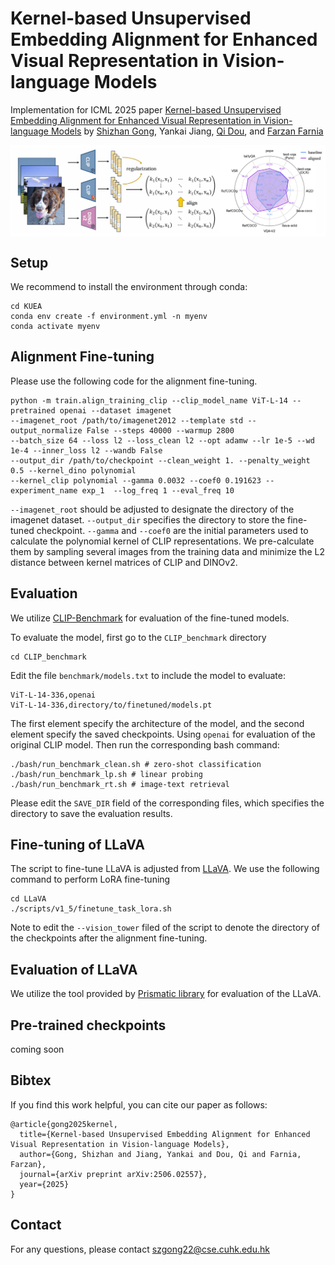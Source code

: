 # Kernel-based Unsupervised Embedding Alignment for Enhanced Visual Representation in Vision-language Models
Implementation for ICML 2025 paper [Kernel-based Unsupervised Embedding Alignment for Enhanced Visual Representation 
in Vision-language Models](https://arxiv.org/abs/2506.02557)
by [Shizhan Gong](https://peterant330.github.io/), Yankai Jiang, [Qi Dou](https://www.cse.cuhk.edu.hk/~qdou/), 
and [Farzan Farnia](https://www.cse.cuhk.edu.hk/~farnia/)

<img align="center" src="asset/method.png" width="750">

## Setup
We recommend to install the environment through conda:

```
cd KUEA
conda env create -f environment.yml -n myenv
conda activate myenv
```

## Alignment Fine-tuning
Please use the following code for the alignment fine-tuning.

```commandline
python -m train.align_training_clip --clip_model_name ViT-L-14 --pretrained openai --dataset imagenet 
--imagenet_root /path/to/imagenet2012 --template std --output_normalize False --steps 40000 --warmup 2800 
--batch_size 64 --loss l2 --loss_clean l2 --opt adamw --lr 1e-5 --wd 1e-4 --inner_loss l2 --wandb False 
--output_dir /path/to/checkpoint --clean_weight 1. --penalty_weight 0.5 --kernel_dino polynomial 
--kernel_clip polynomial --gamma 0.0032 --coef0 0.191623 --experiment_name exp_1  --log_freq 1 --eval_freq 10
```

`--imagenet_root` should be adjusted to designate the directory of the imagenet dataset. `--output_dir` specifies the
directory to store the fine-tuned checkpoint. `--gamma` and `--coef0` are the initial parameters used to calculate the
polynomial kernel of CLIP representations. We pre-calculate them by sampling several images from the training data and
minimize the L2 distance between kernel matrices of CLIP and DINOv2.

## Evaluation
We utilize [CLIP-Benchmark](https://github.com/LAION-AI/CLIP_benchmark) for evaluation of the fine-tuned models.

To evaluate the model, first go to the `CLIP_benchmark` directory

```
cd CLIP_benchmark
```

Edit the file `benchmark/models.txt` to include the model to evaluate:

```commandline
ViT-L-14-336,openai
ViT-L-14-336,directory/to/finetuned/models.pt
```
The first element specify the architecture of the model, and the second element specify the saved checkpoints. Using 
`openai` for evaluation of the original CLIP model. Then run the corresponding bash command:
```commandline
./bash/run_benchmark_clean.sh # zero-shot classification
./bash/run_benchmark_lp.sh # linear probing
./bash/run_benchmark_rt.sh # image-text retrieval
```
Please edit the `SAVE_DIR` field of the corresponding files, which specifies the directory to save the evaluation results.

## Fine-tuning of LLaVA
The script to fine-tune LLaVA is adjusted from [LLaVA](https://github.com/haotian-liu/LLaVA). We use the following
command to perform LoRA fine-tuning
```commandline
cd LLaVA
./scripts/v1_5/finetune_task_lora.sh
```
Note to edit the `--vision_tower` filed of the script to denote the directory of the checkpoints after the alignment fine-tuning.

## Evaluation of LLaVA
We utilize the tool provided by [Prismatic library](https://github.com/TRI-ML/prismatic-vlms) for evaluation of the LLaVA.

## Pre-trained checkpoints
coming soon

## Bibtex
If you find this work helpful, you can cite our paper as follows:
```commandline
@article{gong2025kernel,
  title={Kernel-based Unsupervised Embedding Alignment for Enhanced Visual Representation in Vision-language Models},
  author={Gong, Shizhan and Jiang, Yankai and Dou, Qi and Farnia, Farzan},
  journal={arXiv preprint arXiv:2506.02557},
  year={2025}
}
```

## Contact
For any questions, please contact [szgong22@cse.cuhk.edu.hk](szgong22@cse.cuhk.edu.hk)

